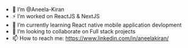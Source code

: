 
- 🔭 I’m @Aneela-Kiran
- ⚡ I’m  worked on  ReactJS & NextJS
- 🌱 I’m currently learning  React native mobile application devlopment
- 👯 I’m looking to collaborate on Full stack projects
- 📫 How to reach me: https://www.linkedin.com/in/aneelakiran/
 
<!--### Connect with me:
<div id="badges">
  <a href="https://github.com/Aneela-Kiran">
    <img src="https://img.shields.io/badge/Github-white?style=for-the-badge&logo=Github&logoColor=black" alt="Github Badge"/>
  </a>
  <a href="[https://www.linkedin.com/in/aneelakiran/">
    <img src="https://img.shields.io/badge/LinkedIn-purple?style=for-the-badge&logo=linkedin&logoColor=white" alt="LinkedIn Badge"/>
</a>
   <a href="https://x.com/AneelaKira45">
    <img src="https://img.shields.io/badge/Twitter-blue?style=for-the-badge&logo=twitter&logoColor=white" alt="Twitter Badge"/>
  </a>
</div> -->
